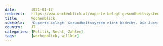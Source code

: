 ```yaml
---
date:       2021-01-17
redirect:   https://www.wochenblick.at/experte-belegt-gesundheitssystem-nicht-bedroht-die-justiz-erwacht/
title:      Wochenblick
subtitle:   "Experte belegt: Gesundheitssystem nicht bedroht. Die Justiz erwacht!"
country:    AT
categories: [Politik, Recht, Zahlen]
tags:       [wochenblick, willkür]
---
```

